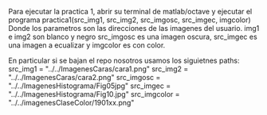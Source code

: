 Para ejecutar la practica 1, abrir su terminal de matlab/octave y ejecutar el programa practica1(src_img1, src_img2, src_imgosc, src_imgec, imgcolor)
Donde los parametros son las direcciones de las imagenes del usuario. img1 e img2 son blanco y negro src_imgosc es una imagen oscura,  src_imgec es una imagen a ecualizar y imgcolor es con color.

En particular si se bajan el repo nosotros usamos los siguietnes paths:
src_img1 =  "../../ImagenesCaras/cara1.png"
src_img2 = "../../ImagenesCaras/cara2.png"
src_imgosc = "../../ImagenesHistograma/Fig05jpg"
src_imgec = "../../ImagenesHistograma/Fig10.jpg"
src_imgcolor = "../../imagenesClaseColor/1901xx.png"